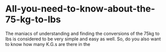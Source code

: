 # All-you-need-to-know-about-the-75-kg-to-lbs
The maniacs of understanding and finding the conversions of the 75kg to lbs is considered to be very simple and easy as well.  So, do you also want to know how many K.G.s are there in the 
